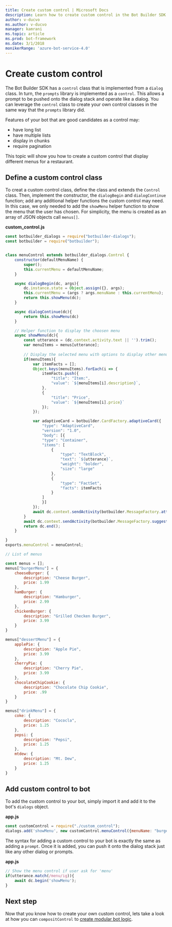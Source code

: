 ```yaml
---
title: Create custom control | Microsoft Docs
description: Learn how to create custom control in the Bot Builder SDK for Node.js.
author: v-ducvo
ms.author: v-ducvo
manager: kamrani
ms.topic: article
ms.prod: bot-framework
ms.date: 3/1/2018
monikerRange: 'azure-bot-service-4.0'
---
```


# Create custom control
<!----
> > [!div class="op_single_selector"]
> - [.NET](../dotnet/bot-builder-dotnet-manage-conversation-flow.md)
> - [Node.js](../nodejs/bot-builder-nodejs-dialog-manage-conversation-flow.md)
---->

The Bot Builder SDK has a `control` class that is implemented from a `dialog` class. In turn, the `prompts` library is implemented as a `control`. This allows a prompt to be pushed onto the dialog stack and operate like a dialog. You can leverage the `control` class to create your own control classes in the same way that the `prompts` library did.

Features of your bot that are good candidates as a control may:

* have long list
* have multiple lists
* display in chunks
* require pagination

This topic will show you how to create a custom control that display different menus for a restaurant.

## Define a custom control class

To creat a custom control class, define the class and extends the `Control` class. Then, implement the constructor, the `dialogBegin` and `dialogContinue` function; add any additional helper functions the custom control may need. In this case, we only needed to add the `showMenu` helper function to show the menu that the user has chosen. For simplicity, the menu is created as an array of JSON objects call `menus[]`.

**custom_control.js**

```javascript
const botbuilder_dialogs = require("botbuilder-dialogs");
const botbuilder = require("botbuilder");


class menuControl extends botbuilder_dialogs.Control {
    constructor(defaultMenuName) {
        super();
        this.currentMenu = defaultMenuName;
    }

    async dialogBegin(dc, args){
        dc.instance.state = Object.assign({}, args);
        this.currentMenu = (args ? args.menuName : this.currentMenu);
        return this.showMenu(dc);
    }

    async dialogContinue(dc){
        return this.showMenu(dc)
    }

    // Helper function to display the choosen menu
    async showMenu(dc){
        const utterance = (dc.context.activity.text || '').trim();
        var menuItems = menus[utterance];
        
        // Display the selected menu with options to display other menus
        if(menuItems){
            var itemFacts = [];
            Object.keys(menuItems).forEach(i => {
                itemFacts.push({
                    "title": "Item:",
                    "value": `${menuItems[i].description}`,
                },
                {
                    "title": "Price",
                    "value": `${menuItems[i].price}`
                });
            });

            var adaptiveCard = botbuilder.CardFactory.adaptiveCard({
                "type": "AdaptiveCard",
	            "version": "1.0",
                "body": [{
                "type": "Container",
                "items": [
                    {
                        "type": "TextBlock",
                        "text": `${utterance}`,
                        "weight": "bolder",
                        "size": "large"
                    },
                    {
                        "type": "FactSet",
                        "facts": itemFacts
                    }
                ]
                }]
            });
            await dc.context.sendActivity(botbuilder.MessageFactory.attachment(adaptiveCard));
        }
        await dc.context.sendActivity(botbuilder.MessageFactory.suggestedActions(Object.keys(menus)));
        return dc.end();
    }

}
exports.menuControl = menuControl;

// List of menus

const menus = [];
menus["burgerMenu"] = {
    cheeseBurger: {
        description: "Cheese Burger",
        price: 1.99
    },
    hamBurger: {
        description: "Hamburger",
        price: 2.99
    },
    chickenBurger: {
        description: "Grilled Checken Burger",
        price: 3.99
    }
}

menus["dessertMenu"] = {
    applePie: {
        description: "Apple Pie",
        price: 3.99
    },
    cherryPie: {
        description: "Cherry Pie",
        price: 3.99
    },
    chocolateChipCookie: {
        description: "Chocolate Chip Cookie",
        price: .99
    }
}

menus["drinkMenu"] = {
    coke: {
        description: "Cococla",
        price: 1.25
    },
    pepsi: {
        description: "Pepsi",
        price: 1.25
    },
    mtdew: {
        description: "Mt. Dew",
        price: 1.25
    }
}

```

## Add custom control to bot

To add the custom control to your bot, simply import it and add it to the bot's `dialogs` object.

**app.js**

```javascript
const customControl = require("./custom_control");
dialogs.add('showMenu', new customControl.menuControl({menuName: "burgerMenu"}));
```

The syntax for adding a custom control to your bot is exactly the same as adding a `prompt`. Once it is added, you can push it onto the dialog stack just like any other dialog or prompts.

**app.js**

```javascript
// Show the menu control if user ask for 'menu'
if(utterance.match(/menu/ig)){
    await dc.begin('showMenu');
}
```

## Next step

Now that you know how to create your own custom control, lets take a look at how you can `compositControl` to [create modular bot logic](bot-builder-javascript-compositcontrol.md).

